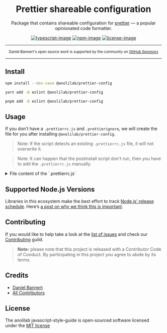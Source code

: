 <div align="center">

<h1>Prettier shareable configuration</h1>

Package that contains shareable configuration for [prettier](https://github.com/prettier/prettier) — a popular opinionated code formatter.

[![typescript-image]][typescript-url] [![npm-image]][npm-url] [![license-image]][license-url]

</div>

---

<div align="center">
    <p>
        <sup>
            Daniel Bannert's open source work is supported by the community on <a href="https://github.com/sponsors/prisis">GitHub Sponsors</a>
        </sup>
    </p>
</div>

---

## Install

```bash
npm install --dev-save @anolilab/prettier-config
```

```sh
yarn add -D eslint @anolilab/prettier-config
```

```sh
pnpm add -D eslint @anolilab/prettier-config
```

## Usage

If you don’t have a `.prettierrc.js` and `.prettierignore`, we will create the file for you after installing `@anolilab/prettier-config`.

> Note: If the script detects an existing `.prettierrc.js` file, it will not overwrite it.

> Note: It can happen that the postinstall script don't run, then you have to add the `.prettierrc.js` manually.

<details>
<summary>File content of the `.prettierrc.js`</summary>

```js
{
    // max 160 characters per line
    printWidth: 160,
    // use 4 spaces for indentation
    tabWidth: 4,
    // use spaces instead of indentations
    useTabs: false,
    // semicolon at the end of the line
    semi: true,
    // use single quotes
    singleQuote: false,
    // object's key is quoted only when necessary
    quoteProps: "as-needed",
    // use double quotes instead of single quotes in jsx
    jsxSingleQuote: false,
    // all comma at the end
    trailingComma: "all",
    // spaces are required at the beginning and end of the braces
    bracketSpacing: true,
    // brackets are required for arrow function parameter, even when there is only one parameter
    arrowParens: "always",
    // format the entire contents of the file
    rangeStart: 0,
    rangeEnd: Number.POSITIVE_INFINITY,
    // no need to write the beginning @prettier of the file
    requirePragma: false,
    // No need to automatically insert @prettier at the beginning of the file
    insertPragma: false,
    // use default break criteria
    proseWrap: "preserve",
    // decide whether to break the html according to the display style
    htmlWhitespaceSensitivity: "css",
    // vue files script and style tags indentation
    vueIndentScriptAndStyle: false,
    // lf for newline
    endOfLine: "lf",
    // formats quoted code embedded
    embeddedLanguageFormatting: "auto",
}
```
</details>


## Supported Node.js Versions

Libraries in this ecosystem make the best effort to track
[Node.js’ release schedule](https://nodejs.org/en/about/releases/). Here’s [a
post on why we think this is important](https://medium.com/the-node-js-collection/maintainers-should-consider-following-node-js-release-schedule-ab08ed4de71a).

Contributing
------------

If you would like to help take a look at the [list of issues](https://github.com/anolilab/javascript-style-guide/issues) and check our [Contributing](.github/CONTRIBUTING.md) guild.

> **Note:** please note that this project is released with a Contributor Code of Conduct. By participating in this project you agree to abide by its terms.

Credits
-------------

- [Daniel Bannert](https://github.com/prisis)
- [All Contributors](https://github.com/anolilab/javascript-style-guide/graphs/contributors)

License
-------------

The anolilab javascript-style-guide is open-sourced software licensed under the [MIT license](https://opensource.org/licenses/MIT)

[typescript-image]: https://img.shields.io/badge/Typescript-294E80.svg?style=for-the-badge&logo=typescript
[typescript-url]: "typescript"
[license-image]: https://img.shields.io/npm/l/@anolilab/prettier-config?color=blueviolet&style=for-the-badge
[license-url]: LICENSE.md "license"
[npm-image]: https://img.shields.io/npm/v/@anolilab/prettier-config/latest.svg?style=for-the-badge&logo=npm
[npm-url]: https://www.npmjs.com/package/@anolilab/prettier-config/v/latest "npm"
